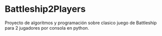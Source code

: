 # Battleship2Players
Proyecto de algoritmos y programación sobre clasico juego de Battleship para 2 jugadores por consola en python.
